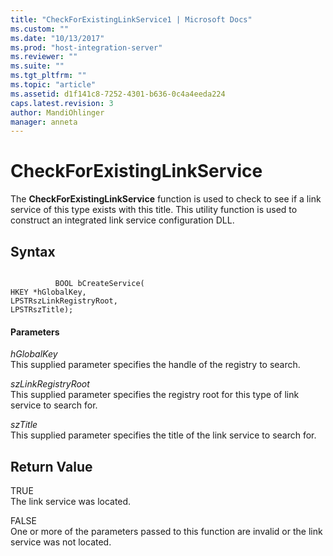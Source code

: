 ```yaml
---
title: "CheckForExistingLinkService1 | Microsoft Docs"
ms.custom: ""
ms.date: "10/13/2017"
ms.prod: "host-integration-server"
ms.reviewer: ""
ms.suite: ""
ms.tgt_pltfrm: ""
ms.topic: "article"
ms.assetid: d1f141c8-7252-4301-b636-0c4a4eeda224
caps.latest.revision: 3
author: MandiOhlinger
manager: anneta
---
```

# CheckForExistingLinkService
The **CheckForExistingLinkService** function is used to check to see if a link service of this type exists with this title. This utility function is used to construct an integrated link service configuration DLL.  
  
## Syntax  
  
```  
  
          BOOL bCreateService(   
HKEY *hGlobalKey,  
LPSTRszLinkRegistryRoot,  
LPSTRszTitle);  
```  
  
#### Parameters  
 *hGlobalKey*  
 This supplied parameter specifies the handle of the registry to search.  
  
 *szLinkRegistryRoot*  
 This supplied parameter specifies the registry root for this type of link service to search for.  
  
 *szTitle*  
 This supplied parameter specifies the title of the link service to search for.  
  
## Return Value  
 TRUE  
 The link service was located.  
  
 FALSE  
 One or more of the parameters passed to this function are invalid or the link service was not located.